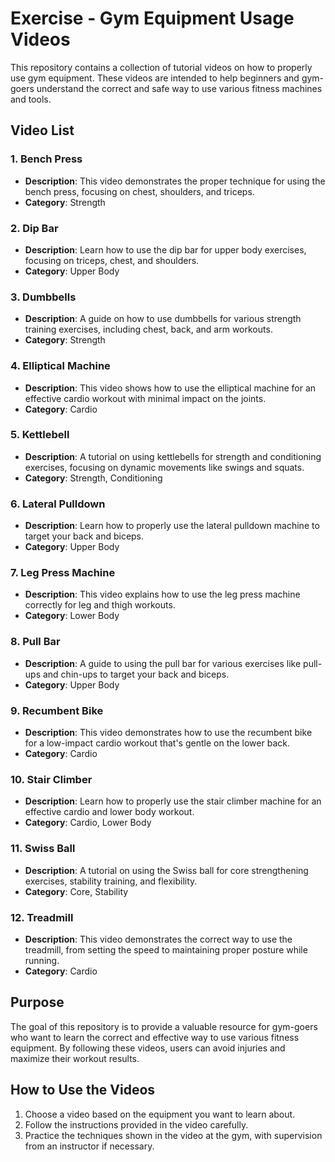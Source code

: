 # Exercise - Gym Equipment Usage Videos

This repository contains a collection of tutorial videos on how to properly use gym equipment. These videos are intended to help beginners and gym-goers understand the correct and safe way to use various fitness machines and tools.

## Video List

### 1. **Bench Press**
   - **Description**: This video demonstrates the proper technique for using the bench press, focusing on chest, shoulders, and triceps.
   - **Category**: Strength

### 2. **Dip Bar**
   - **Description**: Learn how to use the dip bar for upper body exercises, focusing on triceps, chest, and shoulders.
   - **Category**: Upper Body

### 3. **Dumbbells**
   - **Description**: A guide on how to use dumbbells for various strength training exercises, including chest, back, and arm workouts.
   - **Category**: Strength

### 4. **Elliptical Machine**
   - **Description**: This video shows how to use the elliptical machine for an effective cardio workout with minimal impact on the joints.
   - **Category**: Cardio

### 5. **Kettlebell**
   - **Description**: A tutorial on using kettlebells for strength and conditioning exercises, focusing on dynamic movements like swings and squats.
   - **Category**: Strength, Conditioning

### 6. **Lateral Pulldown**
   - **Description**: Learn how to properly use the lateral pulldown machine to target your back and biceps.
   - **Category**: Upper Body

### 7. **Leg Press Machine**
   - **Description**: This video explains how to use the leg press machine correctly for leg and thigh workouts.
   - **Category**: Lower Body

### 8. **Pull Bar**
   - **Description**: A guide to using the pull bar for various exercises like pull-ups and chin-ups to target your back and biceps.
   - **Category**: Upper Body

### 9. **Recumbent Bike**
   - **Description**: This video demonstrates how to use the recumbent bike for a low-impact cardio workout that's gentle on the lower back.
   - **Category**: Cardio

### 10. **Stair Climber**
   - **Description**: Learn how to properly use the stair climber machine for an effective cardio and lower body workout.
   - **Category**: Cardio, Lower Body

### 11. **Swiss Ball**
   - **Description**: A tutorial on using the Swiss ball for core strengthening exercises, stability training, and flexibility.
   - **Category**: Core, Stability

### 12. **Treadmill**
   - **Description**: This video demonstrates the correct way to use the treadmill, from setting the speed to maintaining proper posture while running.
   - **Category**: Cardio

## Purpose

The goal of this repository is to provide a valuable resource for gym-goers who want to learn the correct and effective way to use various fitness equipment. By following these videos, users can avoid injuries and maximize their workout results.

## How to Use the Videos

1. Choose a video based on the equipment you want to learn about.
2. Follow the instructions provided in the video carefully.
3. Practice the techniques shown in the video at the gym, with supervision from an instructor if necessary.
